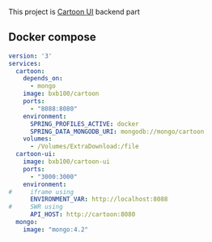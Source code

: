 This project is [Cartoon UI](https://github.com/bxb100/cartoon-ui) backend part

## Docker compose

```yaml
version: '3'
services:
  cartoon:
    depends_on:
      - mongo
    image: bxb100/cartoon
    ports:
      - "8088:8080"
    environment:
      SPRING_PROFILES_ACTIVE: docker
      SPRING_DATA_MONGODB_URI: mongodb://mongo/cartoon
    volumes:
      - /Volumes/ExtraDownload:/file
  cartoon-ui:
    image: bxb100/cartoon-ui
    ports:
      - "3000:3000"
    environment:
#	  iframe using
      ENVIRONMENT_VAR: http://localhost:8088
#	  SWR using
      API_HOST: http://cartoon:8080
  mongo:
    image: "mongo:4.2"
```
